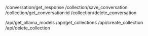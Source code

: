 /conversation/get_response
/collection/save_conversation
/collection/get_conversation:id
/collection/delete_conversation

/api/get_ollama_models
/api/get_collections
/api/create_collection
/api/delete_collection
